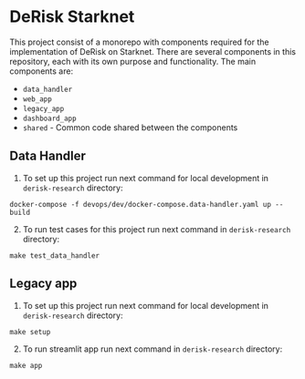 # DeRisk Starknet

This project consist of a monorepo with components required for the implementation of DeRisk on Starknet.
There are several components in this repository, each with its own purpose and functionality. The main components are:
- `data_handler`
- `web_app`
- `legacy_app`
- `dashboard_app`
- `shared` - Common code shared between the components

## Data Handler
1. To set up this project run next command for local development in `derisk-research` directory:
```
docker-compose -f devops/dev/docker-compose.data-handler.yaml up --build
```
2. To run test cases for this project run next command in `derisk-research` directory:
```
make test_data_handler
```


## Legacy app
1. To set up this project run next command for local development in `derisk-research` directory:
```
make setup
```
2. To run streamlit app run next command in `derisk-research` directory:
```
make app
```